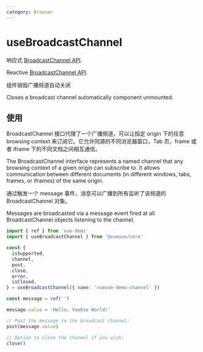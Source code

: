 ```yaml
---
category: Browser
---
```


# useBroadcastChannel

响应式 [BroadcastChannel API](https://developer.mozilla.org/en-US/docs/Web/API/BroadcastChannel). 

Reactive [BroadcastChannel API](https://developer.mozilla.org/en-US/docs/Web/API/BroadcastChannel). 

组件销毁广播频道自动关闭

Closes a broadcast channel automatically component unmounted.

## 使用

BroadcastChannel 接口代理了一个广播频道，可以让指定 origin 下的任意 browsing context 来订阅它。它允许同源的不同浏览器窗口，Tab 页，frame 或者 iframe 下的不同文档之间相互通信。

The BroadcastChannel interface represents a named channel that any browsing 
context of a given origin can subscribe to. It allows communication between 
different documents (in different windows, tabs, frames, or iframes) of the 
same origin. 

通过触发一个 message 事件，消息可以广播到所有监听了该频道的 BroadcastChannel 对象。

Messages are broadcasted via a message event fired at all BroadcastChannel 
objects listening to the channel.

```js
import { ref } from 'vue-demi'
import { useBroadcastChannel } from '@vueuse/core'

const {
  isSupported,
  channel,
  post,
  close,
  error,
  isClosed,
} = useBroadcastChannel({ name: 'vueuse-demo-channel' })

const message = ref('')

message.value = 'Hello, VueUse World!'

// Post the message to the broadcast channel:
post(message.value)

// Option to close the channel if you wish:
close()
```
